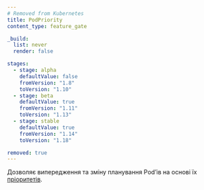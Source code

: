 ```yaml
---
# Removed from Kubernetes
title: PodPriority
content_type: feature_gate

_build:
  list: never
  render: false

stages:
  - stage: alpha 
    defaultValue: false
    fromVersion: "1.8"
    toVersion: "1.10"
  - stage: beta 
    defaultValue: true
    fromVersion: "1.11"
    toVersion: "1.13"
  - stage: stable
    defaultValue: true
    fromVersion: "1.14"
    toVersion: "1.18"

removed: true
---
```

Дозволяє випередження та зміну планування Podʼів на основі їх [пріоритетів](/docs/concepts/scheduling-eviction/pod-priority-preemption/).
